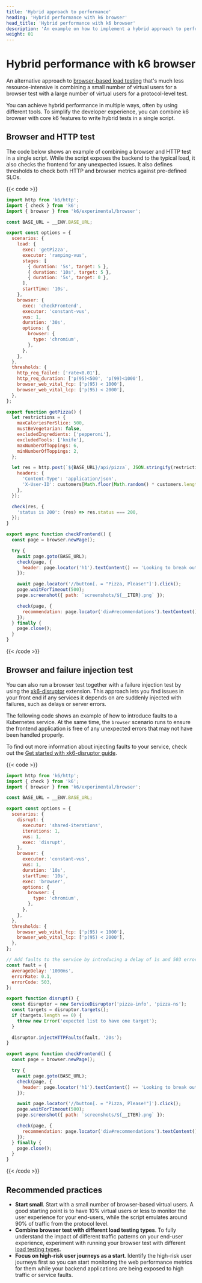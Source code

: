 ```yaml
---
title: 'Hybrid approach to performance'
heading: 'Hybrid performance with k6 browser'
head_title: 'Hybrid performance with k6 browser'
description: 'An example on how to implement a hybrid approach to performance with k6 browser'
weight: 01
---
```


# Hybrid performance with k6 browser

An alternative approach to [browser-based load testing](https://grafana.com/docs/k6/<K6_VERSION>/testing-guides/load-testing-websites/#browser-based-load-testing) that's much less resource-intensive is combining a small number of virtual users for a browser test with a large number of virtual users for a protocol-level test.

You can achieve hybrid performance in multiple ways, often by using different tools. To simplify the developer experience, you can combine k6 browser with core k6 features to write hybrid tests in a single script.

## Browser and HTTP test

The code below shows an example of combining a browser and HTTP test in a single script. While the script exposes the backend to the typical load, it also checks the frontend for any unexpected issues. It also defines thresholds to check both HTTP and browser metrics against pre-defined SLOs.

{{< code >}}

```javascript
import http from 'k6/http';
import { check } from 'k6';
import { browser } from 'k6/experimental/browser';

const BASE_URL = __ENV.BASE_URL;

export const options = {
  scenarios: {
    load: {
      exec: 'getPizza',
      executor: 'ramping-vus',
      stages: [
        { duration: '5s', target: 5 },
        { duration: '10s', target: 5 },
        { duration: '5s', target: 0 },
      ],
      startTime: '10s',
    },
    browser: {
      exec: 'checkFrontend',
      executor: 'constant-vus',
      vus: 1,
      duration: '30s',
      options: {
        browser: {
          type: 'chromium',
        },
      },
    },
  },
  thresholds: {
    http_req_failed: ['rate<0.01'],
    http_req_duration: ['p(95)<500', 'p(99)<1000'],
    browser_web_vital_fcp: ['p(95) < 1000'],
    browser_web_vital_lcp: ['p(95) < 2000'],
  },
};

export function getPizza() {
  let restrictions = {
    maxCaloriesPerSlice: 500,
    mustBeVegetarian: false,
    excludedIngredients: ['pepperoni'],
    excludedTools: ['knife'],
    maxNumberOfToppings: 6,
    minNumberOfToppings: 2,
  };

  let res = http.post(`${BASE_URL}/api/pizza`, JSON.stringify(restrictions), {
    headers: {
      'Content-Type': 'application/json',
      'X-User-ID': customers[Math.floor(Math.random() * customers.length)],
    },
  });

  check(res, {
    'status is 200': (res) => res.status === 200,
  });
}

export async function checkFrontend() {
  const page = browser.newPage();

  try {
    await page.goto(BASE_URL);
    check(page, {
      header: page.locator('h1').textContent() == 'Looking to break out of your pizza routine?',
    });

    await page.locator('//button[. = "Pizza, Please!"]').click();
    page.waitForTimeout(500);
    page.screenshot({ path: `screenshots/${__ITER}.png` });

    check(page, {
      recommendation: page.locator('div#recommendations').textContent() != '',
    });
  } finally {
    page.close();
  }
}
```

{{< /code >}}

## Browser and failure injection test

You can also run a browser test together with a failure injection test by using the [xk6-disruptor](https://github.com/grafana/xk6-disruptor) extension. This approach lets you find issues in your front end if any services it depends on are suddenly injected with failures, such as delays or server errors.

The following code shows an example of how to introduce faults to a Kubernetes service. At the same time, the `browser` scenario runs to ensure the frontend application is free of any unexpected errors that may not have been handled properly.

To find out more information about injecting faults to your service, check out the [Get started with xk6-disruptor guide](https://grafana.com/docs/k6/<K6_VERSION>/javascript-api/xk6-disruptor/get-started/).

{{< code >}}

```javascript
import http from 'k6/http';
import { check } from 'k6';
import { browser } from 'k6/experimental/browser';

const BASE_URL = __ENV.BASE_URL;

export const options = {
  scenarios: {
    disrupt: {
      executor: 'shared-iterations',
      iterations: 1,
      vus: 1,
      exec: 'disrupt',
    },
    browser: {
      executor: 'constant-vus',
      vus: 1,
      duration: '10s',
      startTime: '10s',
      exec: 'browser',
      options: {
        browser: {
          type: 'chromium',
        },
      },
    },
  },
  thresholds: {
    browser_web_vital_fcp: ['p(95) < 1000'],
    browser_web_vital_lcp: ['p(95) < 2000'],
  },
};

// Add faults to the service by introducing a delay of 1s and 503 errors to 10% of the requests.
const fault = {
  averageDelay: '1000ms',
  errorRate: 0.1,
  errorCode: 503,
};

export function disrupt() {
  const disruptor = new ServiceDisruptor('pizza-info', 'pizza-ns');
  const targets = disruptor.targets();
  if (targets.length == 0) {
    throw new Error('expected list to have one target');
  }

  disruptor.injectHTTPFaults(fault, '20s');
}

export async function checkFrontend() {
  const page = browser.newPage();

  try {
    await page.goto(BASE_URL);
    check(page, {
      header: page.locator('h1').textContent() == 'Looking to break out of your pizza routine?',
    });

    await page.locator('//button[. = "Pizza, Please!"]').click();
    page.waitForTimeout(500);
    page.screenshot({ path: `screenshots/${__ITER}.png` });

    check(page, {
      recommendation: page.locator('div#recommendations').textContent() != '',
    });
  } finally {
    page.close();
  }
}
```

{{< /code >}}

## Recommended practices

- **Start small**. Start with a small number of browser-based virtual users. A good starting point is to have 10% virtual users or less to monitor the user experience for your end-users, while the script emulates around 90% of traffic from the protocol level.
- **Combine browser test with different load testing types**. To fully understand the impact of different traffic patterns on your end-user experience, experiment with running your browser test with different [load testing types](https://grafana.com/docs/k6/<K6_VERSION>/testing-guides/test-types/).
- **Focus on high-risk user journeys as a start**. Identify the high-risk user journeys first so you can start monitoring the web performance metrics for them while your backend applications are being exposed to high traffic or service faults.
